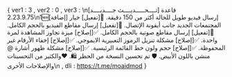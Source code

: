 
{ ver1 : 3 ,  ver2 : 0 ,  ver3 : \n[تــــحـــــديــــث جــــديــــد] قاعدة 2.23.9.75\n1🆕[إضافة] إرسال فيديو طويل للحالة أكثر من 150 دقيقة.
🔵[تفعيل] خيار المجتمعات الجديد جانب أيقونة الإتصال.
🔵[تفعيل] إرسال مقاطع الفيديو بالحجم الكامل.
🔵[تفعيل] إرسال مقاطع صوتية بالحجم الكامل.
✅[إصلاح] ميزة تجاوز المشاهدة لمرة واحدة.
✅[إصلاح] مشكلة تنزيل الرموز التعبيرية الايموجي.
✅[إصلاح] إخفاء الأرقام غير المحفوظة.
✅[إصلاح] حجم ولون خط القائمة الرئيسية.
✅[إصلاح] مشكلة ظهور أشارة @ منشن باللون الأبيض. 
🛡 تم تحسين النسخة من الحظر 🛍.
❤والكثير من التحسينات والإصلاحات الأخرى\n  ,  dli : https://t.me/moaidmod }
